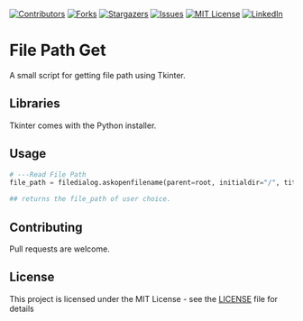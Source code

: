 [![Contributors][contributors-shield]][contributors-url]
[![Forks][forks-shield]][forks-url]
[![Stargazers][stars-shield]][stars-url]
[![Issues][issues-shield]][issues-url]
[![MIT License][license-shield]][license-url]
[![LinkedIn][linkedin-shield]][linkedin-url]

# File Path Get

A small script for getting file path using Tkinter.

## Libraries

Tkinter comes with the Python installer.

## Usage

```python
# ---Read File Path
file_path = filedialog.askopenfilename(parent=root, initialdir="/", title='Please select a file')

## returns the file_path of user choice.
```

## Contributing
Pull requests are welcome.

## License

This project is licensed under the MIT License - see the [LICENSE](LICENSE) file for details

<!-- MARKDOWN LINKS & IMAGES -->
<!-- https://www.markdownguide.org/basic-syntax/#reference-style-links -->
[contributors-shield]: https://img.shields.io/github/contributors/orkunkus/file_get.svg?style=for-the-badge
[contributors-url]: https://github.com/orkunkus/file_get/graphs/contributors
[forks-shield]: https://img.shields.io/github/forks/orkunkus/file_get.svg?style=for-the-badge
[forks-url]: https://github.com/orkunkus/file_get/network/members
[stars-shield]: https://img.shields.io/github/stars/orkunkus/file_get.svg?style=for-the-badge
[stars-url]: https://github.com/orkunkus/file_get/stargazers
[issues-shield]: https://img.shields.io/github/issues/orkunkus/file_get.svg?style=for-the-badge
[issues-url]: https://github.com/orkunkus/file_get/issues
[license-shield]: https://img.shields.io/github/license/orkunkus/file_get.svg?style=for-the-badge
[license-url]: https://github.com/orkunkus/file_get/blob/main/LICENSE
[linkedin-shield]: https://img.shields.io/badge/-LinkedIn-black.svg?style=for-the-badge&logo=linkedin&colorB=555
[linkedin-url]: https://linkedin.com/in/orkunkus
